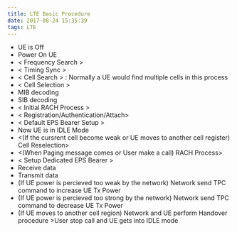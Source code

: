 ```yaml
---
title: LTE Basic Procedure
date: 2017-08-24 15:35:39
tags: LTE
---
```


- UE is Off
- Power On UE
- < Frequency Search > <!-- more -->
- < Timing Sync >
- < Cell Search > : Normally a UE would find multiple cells in this process
- < Cell Selection >
- MIB decoding
- SIB decoding
- < Initial RACH Process >
- < Registration/Authentication/Attach>
- < Default EPS Bearer Setup >
- Now UE is in IDLE Mode
- <(If the cursrent cell become weak or UE moves to another cell register) Cell Reselection>
- <(When Paging message comes or User make a call) RACH Process>
- < Setup Dedicated EPS Bearer >
- Receive data
- Transmit data
- (If UE power is percieved too weak by the network) Network send TPC command to increase UE Tx Power
- (If UE power is percieved too strong by the network) Network send TPC command to decrease UE Tx Power
- (If UE moves to another cell region) Network and UE perform Handover procedure >User stop call and UE gets into IDLE mode
